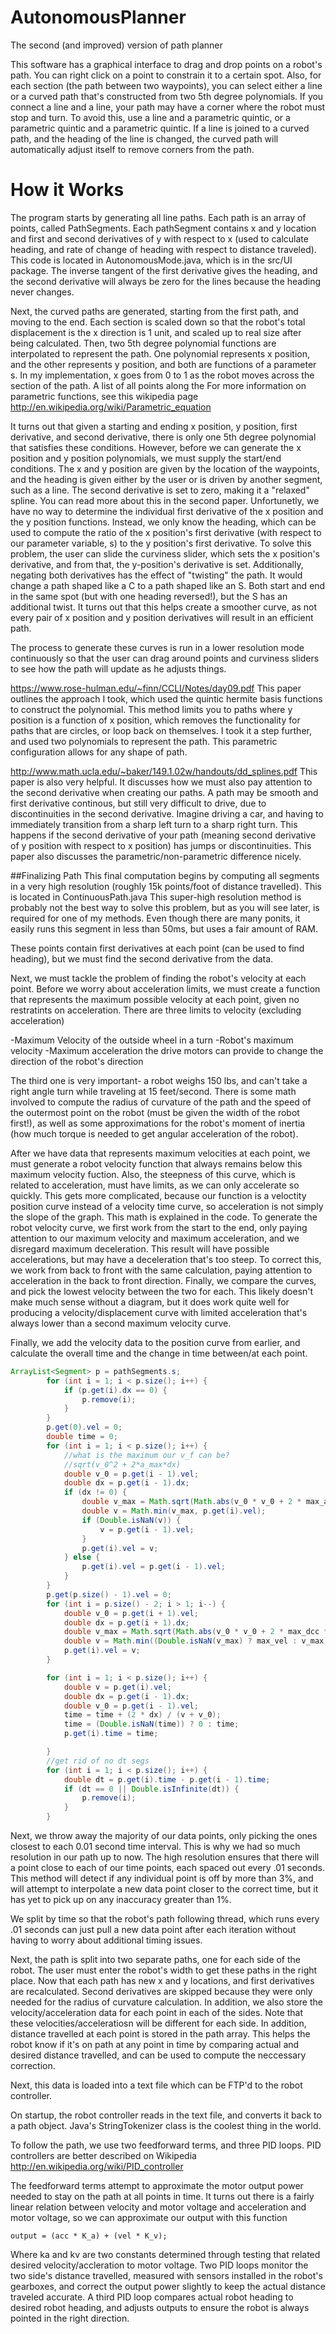 AutonomousPlanner
=================

The second (and improved) version of path planner


This software has a graphical interface to drag and drop points on a robot's path.  You can right click on a point to constrain it to a certain spot.  Also, for each section (the path between two waypoints), you can select either a line or a curved path that's constructed from two 5th degree polynomials.  If you connect a line and a line, your path may have a corner where the robot must stop and turn.  To avoid this, use a line and a parametric quintic, or a parametric quintic and a parametric quintic.  If a line is joined to a curved path, and the heading of the line is changed, the curved path will automatically adjust itself to remove corners from the path.


How it Works
============
The program starts by generating all line paths.  Each path is an array of points, called PathSegments.  Each pathSegment contains x and y location and first and second derivatives of y with respect to x (used to calculate heading, and rate of change of heading with respect to distance traveled).  This code is located in AutonomousMode.java, which is in the src/UI package.  The inverse tangent of the first derivative gives the heading, and the second derivative will always be zero for the lines because the heading never changes.

Next, the curved paths are generated, starting from the first path, and moving to the end.  Each section is scaled down so that the robot's total displacement is the x direction is 1 unit, and scaled up to real size after being calculated.  Then, two 5th degree polynomial functions are interpolated to represent the path.  One polynomial represents x position, and the other represents y position, and both are functions of a parameter s.  In my implementation, x goes from 0 to 1 as the robot moves across the section of the path. A list of all points along the   For more information on parametric functions, see this wikipedia page
http://en.wikipedia.org/wiki/Parametric_equation

It turns out that given a starting and ending x position, y position, first derivative, and second derivative, there is only one 5th degree polynomial that satisfies these conditions.  However, before we can generate the x position and y position polynomials, we must supply the start/end conditions.  The x and y position are given by the location of the waypoints, and the heading is given either by the user or is driven by another segment, such as a line.  The second derivative is set to zero, making it a "relaxed" spline.  You can read more about this in the second paper.  Unfortunetly, we have no way to determine the individual first derivative of the x position and the y position functions.  Instead, we only know the heading, which can be used to compute the ratio of the x position's first derivative (with respect to our parameter variable, s) to the y position's first derivative. To solve this problem, the user can slide the curviness slider, which sets the x position's derivative, and from that, the y-position's derivative is set.  Additionally, negating both derivatives has the effect of "twisting" the path.  It would change a path shaped like a C to a path shaped like an S.  Both start and end in the same spot (but with one heading reversed!), but the S has an additional twist.  It turns out that this helps create a smoother curve, as not every pair of x position and y position derivatives will result in an efficient path.  

The process to generate these curves is run in a lower resolution mode continuously so that the user can drag around points and curviness sliders to see how the path will update as he adjusts things.

https://www.rose-hulman.edu/~finn/CCLI/Notes/day09.pdf
This paper outlines the approach I took, which used the quintic hermite basis functions to construct the polynomial.  This method limits you to paths where y position is a function of x position, which removes the functionality for paths that are circles, or loop back on themselves.  I took it a step further, and used two polynomials to represent the path.  This parametric configuration allows for any shape of path.

http://www.math.ucla.edu/~baker/149.1.02w/handouts/dd_splines.pdf
This paper is also very helpful.  It discusses how we must also pay attention to the second derivative when creating our paths.  A path may be smooth and first derivative continous, but still very difficult to drive, due to discontinuities in the second derivative.  Imagine driving a car, and having to immediately transition from a sharp left turn to a sharp right turn.  This happens if the second derivative of your path (meaning second derivative of y position with respect to x position) has jumps or discontinuities.   This paper also discusses the parametric/non-parametric difference nicely.

##Finalizing Path
This final computation begins by computing all segments in a very high resolution (roughly 15k points/foot of distance travelled).  This is located in ContinuousPath.java  This super-high resolution method is probably not the best way to solve this problem, but as you will see later, is required for one of my methods.  Even though there are many ponits, it easily runs this segment in less than 50ms, but uses a fair amount of RAM. 

These points contain first derivatives at each point (can be used to find heading), but we must find the second derivative from the data.  

Next, we must tackle the problem of finding the robot's velocity at each point.  Before we worry about acceleration limits, we must create a function that represents the maximum possible velocity at each point, given no restratints on acceleration.  There are three limits to velocity (excluding acceleration)

-Maximum Velocity of the outside wheel in a turn
-Robot's maximum velocity
-Maximum  acceleration the drive motors can provide to change the direction of the robot's direction

The third one is very important- a robot weighs 150 lbs, and can't take a right angle turn while traveling at 15 feet/second.  There is some math involved to compute the radius of curvature of the path and the speed of the outermost point on the robot (must be given the width of the robot first!), as well as some approximations for the robot's moment of inertia (how much torque is needed to get angular acceleration of the robot).

After we have data that represents maximum velocities at each point, we must generate a robot velocity function that always remains below this maximum velocity fuction.  Also, the steepness of this curve, which is related to acceleration, must have limits, as we can only accelerate so quickly.  This gets more complicated, because our function is a veloctity position curve instead of a velocity time curve, so acceleration is not simply the slope of the graph.  This math is explained in the code.  To generate the robot velocity curve, we first work from the start to the end, only paying attention to our maximum velocity and maximum acceleration, and we disregard maximum deceleration.  This result will have possible accelerations, but may have a deceleration that's too steep.  To correct this, we work from back to front with the same calculation, paying attention to acceleration in the back to front direction.  Finally, we compare the curves, and pick the lowest velocity between the two for each.  This likely doesn't make much sense without a diagram, but it does work quite well for producing a velocity/displacement curve with limited acceleration that's always lower than a second maximum velocity curve.

Finally, we add the velocity data to the position curve from earlier, and calculate the overall time and the change in time between/at each point.

```Java
ArrayList<Segment> p = pathSegments.s;
        for (int i = 1; i < p.size(); i++) {
            if (p.get(i).dx == 0) {
                p.remove(i);
            }
        }
        p.get(0).vel = 0;
        double time = 0;
        for (int i = 1; i < p.size(); i++) {
            //what is the maximum our v_f can be?
            //sqrt(v_0^2 + 2*a_max*dx)
            double v_0 = p.get(i - 1).vel;
            double dx = p.get(i - 1).dx;
            if (dx != 0) {
                double v_max = Math.sqrt(Math.abs(v_0 * v_0 + 2 * max_acc * dx));
                double v = Math.min(v_max, p.get(i).vel);
                if (Double.isNaN(v)) {
                    v = p.get(i - 1).vel;
                }
                p.get(i).vel = v;
            } else {
                p.get(i).vel = p.get(i - 1).vel;
            }
        }
        p.get(p.size() - 1).vel = 0;
        for (int i = p.size() - 2; i > 1; i--) {
            double v_0 = p.get(i + 1).vel;
            double dx = p.get(i + 1).dx;
            double v_max = Math.sqrt(Math.abs(v_0 * v_0 + 2 * max_dcc * dx));
            double v = Math.min((Double.isNaN(v_max) ? max_vel : v_max), p.get(i).vel);
            p.get(i).vel = v;
        }

        for (int i = 1; i < p.size(); i++) {
            double v = p.get(i).vel;
            double dx = p.get(i - 1).dx;
            double v_0 = p.get(i - 1).vel;
            time = time + (2 * dx) / (v + v_0);
            time = (Double.isNaN(time)) ? 0 : time;
            p.get(i).time = time;

        }
        //get rid of no dt segs
        for (int i = 1; i < p.size(); i++) {
            double dt = p.get(i).time - p.get(i - 1).time;
            if (dt == 0 || Double.isInfinite(dt)) {
                p.remove(i);
            }
        }
```
Next, we throw away the majority of our data points, only picking the ones closest to each 0.01 second time interval.  This is why we had so much resolution in our path up to now.  The high resolution ensures that there will a point close to each of our time points, each spaced out every .01 seconds.  This method will detect if any individual point is off by more than 3%, and will attempt to interpolate a new data point closer to the correct time, but it has yet to pick up on any inaccuracy greater than 1%.

We split by time so that the robot's path following thread, which runs every .01 seconds can just pull a new data point after each iteration without having to worry about additional timing issues.

Next, the path is split into two separate paths, one for each side of the robot.  The user must enter the robot's width to get these paths in the right place.  Now that each path has new x and y locations, and first derivatives are recalculated.  Second derivatives are skipped because they were only needed for the radius of curvature calculation.  In addition, we also store the velocity/acceleration data for each point in each of the sides.  Note that these velocities/acceleratiosn will be different for each side.  In addition, distance travelled at each point is stored in the path array.  This helps the robot know if it's on path at any point in time by comparing actual and desired distance travelled, and can be used to compute the neccessary correction.

Next, this data is loaded into a text file which can be FTP'd to the robot controller.

On startup, the robot controller reads in the text file, and converts it back to a path object.  Java's StringTokenizer class is the coolest thing in the world.

To follow the path, we use two feedforward terms, and three PID loops.  PID controllers are better described on Wikipedia 
http://en.wikipedia.org/wiki/PID_controller

The feedforward terms attempt to approximate the motor output power needed to stay on the path at all points in time.  It turns out there is a fairly linear relation between velocity and motor voltage and acceleration and motor voltage, so we can approximate our output with this function
```
output = (acc * K_a) + (vel * K_v);
```
Where ka and kv are two constants determined through testing that related desired velocity/accleration to motor voltage.  Two PID loops monitor the two side's distance travelled, measured with sensors installed in the robot's gearboxes, and correct the output power slightly to keep the actual distance traveled accurate.  A third PID loop compares actual robot heading to desired robot heading, and adjusts outputs to ensure the robot is always pointed in the right direction.





